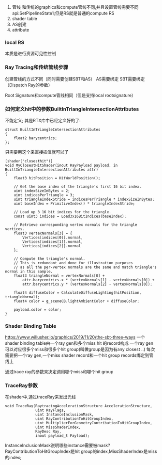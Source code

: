 1. 管线  和传统的graphics和compute管线不同,并且设置管线需要不同api:SetPipelineState1;但是RS就是普通的compute RS
2. shader table
3. AS创建
4. attribute 

### local RS
本质是进行资源可见性控制

### Ray Tracing和传统管线步骤
创建管线的方式不同（同时需要创建SBT和AS）
AS需要绑定
SBT需要绑定（Dispatch Ray的参数）

Root Signature和compute管线相同（但是支持local rootsignature）



### 如何定义hit中的参数BuiltInTriangleIntersectionAttributes
不能定义;
其是RTX库中已经定义好的了:
```
struct BuiltInTriangleIntersectionAttributes
{
    float2 barycentrics;
};
```
只需要用这个来直接插值就可以了
```
[shader("closesthit")]
void MyClosestHitShader(inout RayPayload payload, in BuiltInTriangleIntersectionAttributes attr)
{
    float3 hitPosition = HitWorldPosition();

    // Get the base index of the triangle's first 16 bit index.
    uint indexSizeInBytes = 2;
    uint indicesPerTriangle = 3;
    uint triangleIndexStride = indicesPerTriangle * indexSizeInBytes;
    uint baseIndex = PrimitiveIndex() * triangleIndexStride;

    // Load up 3 16 bit indices for the triangle.
    const uint3 indices = Load3x16BitIndices(baseIndex);

    // Retrieve corresponding vertex normals for the triangle vertices.
    float3 vertexNormals[3] = { 
        Vertices[indices[0]].normal, 
        Vertices[indices[1]].normal, 
        Vertices[indices[2]].normal 
    };

    // Compute the triangle's normal.
    // This is redundant and done for illustration purposes 
    // as all the per-vertex normals are the same and match triangle's normal in this sample. 
    float3 triangleNormal = vertexNormals[0] +
        attr.barycentrics.x * (vertexNormals[1] - vertexNormals[0]) +
        attr.barycentrics.y * (vertexNormals[2] - vertexNormals[0]);

    float4 diffuseColor = CalculateDiffuseLighting(hitPosition, triangleNormal);
    float4 color = g_sceneCB.lightAmbientColor + diffuseColor;

    payload.color = color;
}
```

### Shader Binding Table
https://www.willusher.io/graphics/2019/11/20/the-sbt-three-ways
一个shader binding table由一个ray gen和多个miss hit 的record构成
一个ray gen可以对应很多个miss和很多个hit group(叫做group是因为有any closest ..)
每次需要把一个ray gen,一个miss shader record和一个hit group records绑定到管线上

通过trace ray的参数来决定调用哪个miss和哪个hit group

### TraceRay参数
在shader中,通过traceRay来发出光线
```
void TraceRay(RaytracingAccelerationStructure AccelerationStructure,
              uint RayFlags,
              uint InstanceInclusionMask,
              uint RayContributionToHitGroupIndex,
              uint MultiplierForGeometryContributionToHitGroupIndex,
              uint MissShaderIndex,
              RayDesc Ray,
              inout payload_t Payload);
```
InstanceInclusionMask说明哪些instance需要被mask?
RayContributionToHitGroupIndex是hit group的index,MissShaderIndex是miss的index;

